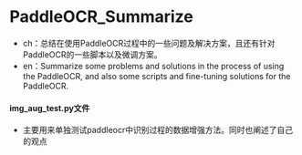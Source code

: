 # PaddleOCR_Summarize
- ch：总结在使用PaddleOCR过程中的一些问题及解决方案，且还有针对PaddleOCR的一些脚本以及微调方案。 
- en：Summarize some problems and solutions in the process of using the PaddleOCR, and also some scripts and fine-tuning solutions for the PaddleOCR.
#### img_aug_test.py文件
  - 主要用来单独测试paddleocr中识别过程的数据增强方法。同时也阐述了自己的观点
